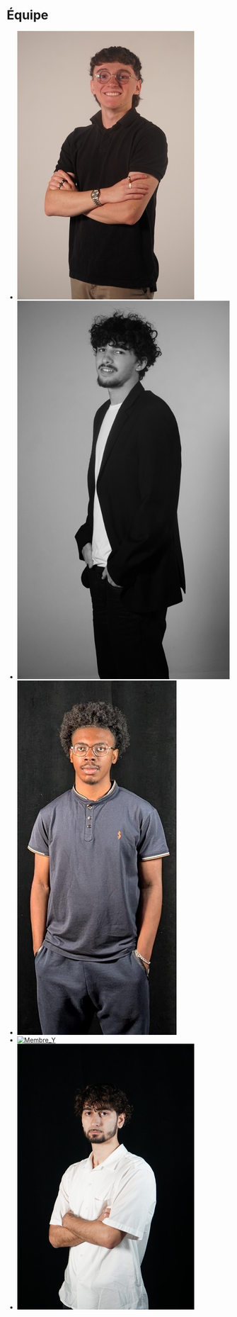 # Équipe

<!-- Présentation des rôles et responsabilités de chacun des membres de l'équipe -->

* [![Matis](medias/matis.jpeg)](matis.jpeg)
* [![Tristan](medias/tristan.jfif)](tristan.jfif)
* [![Daniel](medias/daniel.jfif)](daniel.jfif)
* [![Membre_Y]( https://fakeimg.pl/400x400?text=Y)](membre_y/)
* [![Yavuz](medias/yavuz.jpg)](yavuz.jpg)

